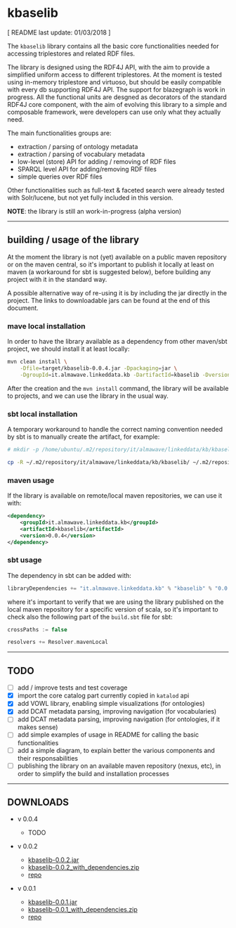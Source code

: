kbaselib
==============

[ README last update: 01/03/2018  ]

The `kbaselib` library contains all the basic core functionalities needed for accessing triplestores and related RDF files.

The library is designed using the RDF4J API, with the aim to provide a simplified uniform access to different triplestores. At the moment is tested using in-memory triplestore and virtuoso, but should be easily compatible with every db supporting RDF4J API. The support for blazegraph is work in progress.
All the functional units are desgned as decorators of the standard RDF4J core component, with the aim of evolving this library to a simple and composable framework, were developers can use only what they actually need.

The main functionalities groups are:

+ extraction / parsing of ontology metadata
+ extraction / parsing of vocabulary metadata
+ low-level (store) API for adding / removing of RDF files
+ SPARQL level API for adding/removing RDF files
+ simple queries over RDF files

Other functionalities such as full-text & faceted search were already tested with Solr/lucene, but not yet fully included in this version.

**NOTE**: the library is still an work-in-progress (alpha version)

----

## building / usage of the library

At the moment the library is not (yet) available on a public maven repository or on the maven central, so it's important to publish it locally at least on maven (a workaround for sbt is suggested below), before building any project with it in the standard way.

A possible alternative way of re-using it is by including the jar directly in the project. The links to downloadable jars can be found at the end of this document.

### mave local installation

In order to have the library available as a dependency from other maven/sbt project, we should install it at least locally:

```bash
mvn clean install \
	-Dfile=target/kbaselib-0.0.4.jar -Dpackaging=jar \
	-DgroupId=it.almawave.linkeddata.kb -DartifactId=kbaselib -Dversion=0.0.4 
```

After the creation and the `mvn install` command, the library will be available to projects, and we can use the library in the usual way.


### sbt local installation

A temporary workaround to handle the correct naming convention needed by sbt is to manually create the artifact, for example:

```bash
# mkdir -p /home/ubuntu/.m2/repository/it/almawave/linkeddata/kb/kbaselib_2.11.8/0.0.4/

cp -R ~/.m2/repository/it/almawave/linkeddata/kb/kbaselib/ ~/.m2/repository/it/almawave/linkeddata/kb/kbaselib_2.11.8/
```



### maven usage

If the library is available on remote/local maven repositories, we can use it with:

```xml
<dependency>
	<groupId>it.almawave.linkeddata.kb</groupId>
	<artifactId>kbaselib</artifactId>
	<version>0.0.4</version>
</dependency>
```

### sbt usage

The dependency in sbt can be added with:
```scala
libraryDependencies += "it.almawave.linkeddata.kb" % "kbaselib" % "0.0.4"
```

where it's important to verify that we are using the library published on the local maven repository for a specific version of scala, so it's important to check also the following part of the `build.sbt` file for sbt:

```scala
crossPaths := false

resolvers += Resolver.mavenLocal
```

* * *

## TODO

- [ ] add / improve tests and test coverage
- [x] import the core catalog part currently copied in `katalod` api
- [x] add VOWL library, enabling simple visualizations (for ontologies)
- [x] add DCAT metadata parsing, improving navigation (for vocabularies)
- [ ] add DCAT metadata parsing, improving navigation (for ontologies, if it makes sense)
- [ ] add simple examples of usage in README for calling the basic functionalities
- [ ] add a simple diagram, to explain better the various components and their responsabilities
- [ ] publishing the library on an available maven repository (nexus, etc), in order to simplify the build and installation processes

* * *

## DOWNLOADS

+ v 0.0.4
	- TODO

+ v 0.0.2
	- [kbaselib-0.0.2.jar](https://bitbucket.org/awodata/kbaselib/downloads/kbaselib-0.0.2.jar)
	- [kbaselib-0.0.2_with_dependencies.zip](https://bitbucket.org/awodata/kbaselib/downloads/kbaselib-0.0.2_with_dependencies.zip)
	- [repo](https://bitbucket.org/awodata/kbaselib/get/e07936e6a335.zip)

+ v 0.0.1
	- [kbaselib-0.0.1.jar](https://bitbucket.org/awodata/kbaselib/downloads/kbaselib-0.0.1.jar)
	- [kbaselib-0.0.1_with_dependencies.zip](https://bitbucket.org/awodata/kbaselib/downloads/kbaselib-0.0.1_with_dependencies.zip)
	- [repo](https://bitbucket.org/awodata/kbaselib/get/d05c14e704b0.zip)
	

